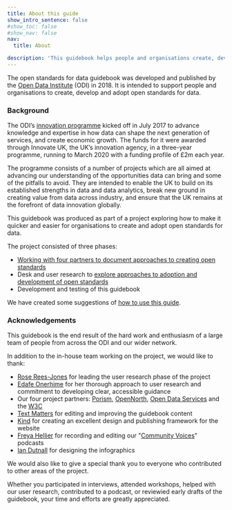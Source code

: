 ```yaml
---
title: About this guide
show_intro_sentence: false
#show_toc: false
#show_nav: false
nav:
  title: About

description: 'This guidebook helps people and organisations create, develop and adopt open standards for data. It supports a variety of users, including policy leads, domain experts and technologists.'
---
```


The open standards for data guidebook was developed and published by the [Open Data Institute](https://theodi.org/) (ODI) in 2018. It is intended to support people and organisations to create, develop and adopt open standards for data.

### Background

The ODI’s [innovation programme](https://theodi.org/project/research-and-development-of-data-innovation-for-uk-government/) kicked off in July 2017 to advance knowledge and expertise in how data can shape the next generation of services, and create economic growth. The funds for it were awarded through Innovate UK, the UK’s innovation agency, in a three-year programme, running to March 2020 with a funding profile of £2m each year.

The programme consists of a number of projects which are all aimed at advancing our understanding of the opportunities data can bring and some of the pitfalls to avoid. They are intended to enable the UK to build on its established strengths in data and data analytics, break new ground in creating value from data across industry, and ensure that the UK remains at the forefront of data innovation globally.

This guidebook was produced as part of a project exploring how to make it quicker and easier for organisations to create and adopt open standards for data. 

The project consisted of three phases:

* [Working with four partners to document approaches to creating open standards](https://theodi.org/article/documenting-the-development-of-open-standards-for-data/)
* Desk and user research to [explore approaches to adoption and development of open standards](https://theodi.org/article/open-standards-for-data-adoption-approaches-and-impact/)
* Development and testing of this guidebook

We have created some suggestions of [how to use this guide](/guide/).

### Acknowledgements

This guidebook is the end result of the hard work and enthusiasm of a large team of people from across the ODI and our wider network. 

In addition to the in-house team working on the project, we would like to thank:

* [Rose Rees-Jones](https://twitter.com/rosebotanic) for leading the user research phase of the project
* [Edafe Onerhime](https://twitter.com/ekoner) for her thorough approach to user research and commitment to developing clear, accessible guidance
* Our four project partners: [Porism](https://porism.com/), [OpenNorth](http://www.opennorth.ca/), [Open Data Services](http://www.opendataservices.coop/) and the [W3C](https://www.w3.org/)
* [Text Matters](http://www.textmatters.com/) for editing and improving the guidebook content
* [Kind](https://madebykind.com/) for creating an excellent design and publishing framework for the website
* [Freya Hellier](http://freyahellier.com/) for recording and editing our "[Community Voices](/community/community-voices/)" podcasts
* [Ian Dutnall](http://www.dutnall.com/) for designing the infographics 

We would also like to give a special thank you to everyone who contributed to other areas of the project. 

Whether you participated in interviews, attended workshops, helped with our user research, contributed to a podcast, or reviewied early drafts of the guidebook, your time and efforts are greatly appreciated.

